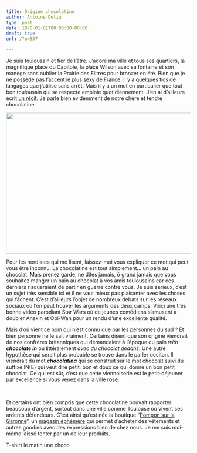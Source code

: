 ```yaml
---
title: Origine chocolatine
author: Antoine Delia
type: post
date: 1970-01-01T00:00:00+00:00
draft: true
url: /?p=557

---
```

Je suis toulousain et fier de l&#8217;être. J&#8217;adore ma ville et tous ses quartiers, la magnifique place du Capitole, la place Wilson avec sa fontaine et son manège sans oublier la Prairie des Filtres pour bronzer en été. Bien que je ne possède pas [l&#8217;accent le plus sexy de France][1], il y a quelques tics de langages que j&#8217;utilise sans arrêt. Mais il y a un mot en particulier que tout bon toulousain qui se respecte emploie quotidiennement. J&#8217;en ai d&#8217;ailleurs écrit [un récit][2]. Je parle bien évidemment de notre chère et tendre chocolatine.

<img loading="lazy" class="aligncenter" src="https://i0.wp.com/couteaux-et-tirebouchons.com/wp-content/uploads/2016/01/Pain-au-chocolat-ou-chocolatine.jpg?resize=553%2C383" width="553" height="383" data-recalc-dims="1" /> 

Pour les nordistes qui me lisent, laissez-moi vous expliquer ce mot qui peut vous être inconnu. La chocolatine est tout simplement&#8230; un pain au chocolat. Mais prenez garde, ne dites jamais, ô grand jamais que vous souhaitez manger un pain au chocolat à vos amis toulousains car ces derniers risqueraient de partir en guerre contre vous. Je suis sérieux, c&#8217;est un sujet très sensible ici et il ne vaut mieux pas plaisanter avec les choses qui fâchent. C&#8217;est d&#8217;ailleurs l&#8217;objet de nombreux débats sur les réseaux sociaux où l&#8217;on peut trouver les arguments des deux camps. Voici une très bonne vidéo parodiant Star Wars où de jeunes comédiens s&#8217;amusent à doubler Anakin et Obi-Wan pour un rendu d&#8217;une excellente qualité.

<span class="embed-youtube" style="text-align:center; display: block;"></span>

Mais d&#8217;où vient ce nom qui n&#8217;est connu que par les personnes du sud ? Et bien personne ne le sait vraiment. Certains disent que son origine viendrait de nos confrères britanniques qui demandaient à l&#8217;époque du pain _with **chocolate in**_ ou littéralement _avec du chocolat dedans_. Une autre hypothèse qui serait plus probable se trouve dans le parler occitan. Il viendrait du mot **_chocolatina_** qui se construit sur le mot chocolat suivi du suffixe IN(E) qui veut dire petit, bon et doux ce qui donne un bon petit chocolat. Ce qui est sûr, c&#8217;est que cette viennoiserie est le petit-déjeuner par excellence si vous venez dans la ville rose.

&nbsp;

Et certains ont bien compris que cette chocolatine pouvait rapporter beaucoup d&#8217;argent, surtout dans une ville comme Toulouse où vivent ses ardents défendeurs. C&#8217;est ainsi qu&#8217;est née la boutique &#8220;[Pompon sur la Garonne][3]&#8220;, un [magasin éphémère][4] qui permet d&#8217;acheter des vêtements et autres goodies avec des expressions bien de chez nous. Je me suis moi-même laissé tenter par un de leur produits.

T-shirt le matin une choco

 [1]: https://www.ladepeche.fr/article/2013/01/29/1546909-l-accent-toulousain-est-le-plus-sexy.html
 [2]: https://blog.antoinedelia.fr/2017/07/06/chocolatine-1/
 [3]: https://www.facebook.com/pg/pomponsurlagaronnetlse
 [4]: https://fr.wikipedia.org/wiki/Magasin_%C3%A9ph%C3%A9m%C3%A8re